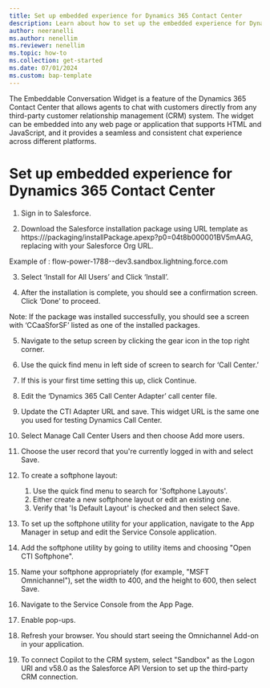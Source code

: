 ```yaml
---
title: Set up embedded experience for Dynamics 365 Contact Center
description: Learn about how to set up the embedded experience for Dynamics 365 Contact Center.
author: neeranelli
ms.author: nenellim
ms.reviewer: nenellim
ms.topic: how-to
ms.collection: get-started
ms.date: 07/01/2024
ms.custom: bap-template
---
```


The Embeddable Conversation Widget is a feature of the Dynamics 365 Contact Center that allows agents to chat with customers directly from any third-party customer relationship management (CRM) system. The widget can be embedded into any web page or application that supports HTML and JavaScript, and it provides a seamless and consistent chat experience across different platforms.

# Set up embedded experience for Dynamics 365 Contact Center

1. Sign in to Salesforce.

2. Download the Salesforce installation package using URL template as https://<sfdc-org-url>/packaging/installPackage.apexp?p0=04t8b000001BV5mAAG, replacing <sfdc-org-url> with your Salesforce Org URL.

Example of <sfdc-org-url>: flow-power-1788--dev3.sandbox.lightning.force.com 

3. Select ‘Install for All Users’ and Click ‘Install’.

4. After the installation is complete, you should see a confirmation screen. Click ‘Done’ to proceed.

Note: If the package was installed successfully, you should see a screen with ‘CCaaSforSF’ listed as one of the installed packages.

5. Navigate to the setup screen by clicking the gear icon in the top right corner.

6. Use the quick find menu in left side of screen to search for ‘Call Center.’

7. If this is your first time setting this up, click Continue.

8. Edit the ‘Dynamics 365 Call Center Adapter’ call center file.

9. Update the CTI Adapter URL and save. This widget URL is the same one you used for testing Dynamics Call Center.

10. Select Manage Call Center Users and then choose Add more users.

11. Choose the user record that you're currently logged in with and select Save.

12. To create a softphone layout:
    1. Use the quick find menu to search for 'Softphone Layouts'.
    2. Either create a new softphone layout or edit an existing one.
    3. Verify that 'Is Default Layout' is checked and then select Save.

13. To set up the softphone utility for your application, navigate to the App Manager in setup and edit the Service Console application.

14. Add the softphone utility by going to utility items and choosing "Open CTI Softphone".

15. Name your softphone appropriately (for example, "MSFT Omnichannel"), set the width to 400, and the height to 600, then select Save.

16. Navigate to the Service Console from the App Page.

17. Enable pop-ups.

18. Refresh your browser. You should start seeing the Omnichannel Add-on in your application.

19. To connect Copilot to the CRM system, select "Sandbox" as the Logon URI and v58.0 as the Salesforce API Version to set up the third-party CRM connection.